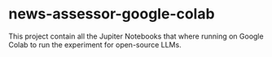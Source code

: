 # news-assessor-google-colab
This project contain all the Jupiter Notebooks that where running on Google Colab to run the experiment for open-source LLMs.
